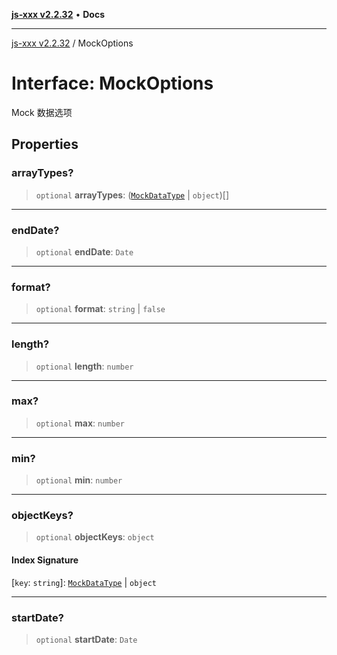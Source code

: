 [**js-xxx v2.2.32**](../README.md) • **Docs**

***

[js-xxx v2.2.32](../README.md) / MockOptions

# Interface: MockOptions

Mock 数据选项

## Properties

### arrayTypes?

> `optional` **arrayTypes**: ([`MockDataType`](../type-aliases/MockDataType.md) \| `object`)[]

***

### endDate?

> `optional` **endDate**: `Date`

***

### format?

> `optional` **format**: `string` \| `false`

***

### length?

> `optional` **length**: `number`

***

### max?

> `optional` **max**: `number`

***

### min?

> `optional` **min**: `number`

***

### objectKeys?

> `optional` **objectKeys**: `object`

#### Index Signature

 \[`key`: `string`\]: [`MockDataType`](../type-aliases/MockDataType.md) \| `object`

***

### startDate?

> `optional` **startDate**: `Date`
